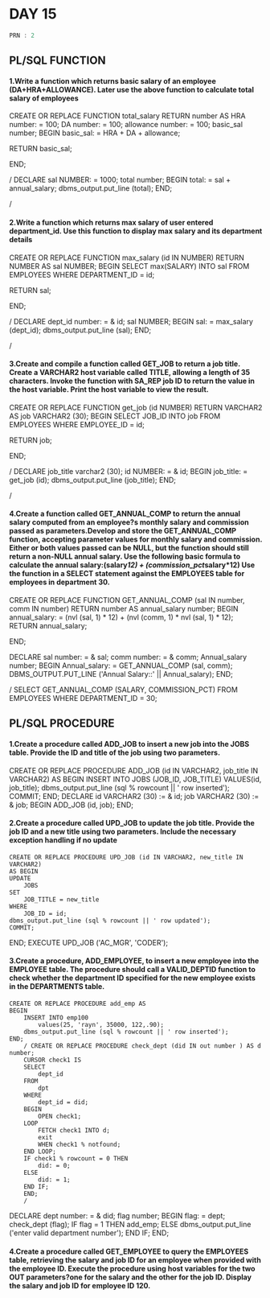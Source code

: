 # DAY 15
```C
PRN : 2
```

## PL/SQL FUNCTION

#### 1.Write a function which returns basic salary of an employee (DA+HRA+ALLOWANCE). Later use the above function to calculate total salary of employees
CREATE OR REPLACE FUNCTION total_salary RETURN number
AS HRA
	number: = 100;
DA number: = 100;
allowance number: = 100;
basic_sal number;
BEGIN
	basic_sal: =
HRA + DA + allowance;

RETURN basic_sal;

END;

/
DECLARE
	sal NUMBER: = 1000;
	total number;
BEGIN
	total: = sal + annual_salary;
	dbms_output.put_line (total);
END;

/
#### 2.Write a function which returns max salary of user entered department_id. Use this function to display max salary and its department details
CREATE OR REPLACE FUNCTION max_salary (id IN NUMBER) RETURN NUMBER
AS sal
	NUMBER;
BEGIN
	SELECT
		max(SALARY) INTO
sal
FROM
	EMPLOYEES
WHERE
	DEPARTMENT_ID = id;

RETURN sal;

END;

/
DECLARE
	dept_id number: = & id;
	sal NUMBER;
BEGIN
	sal: = max_salary (dept_id);
	dbms_output.put_line (sal);
END;

/
#### 3.Create and compile a function called GET_JOB to return a job title. Create a VARCHAR2 host variable called TITLE, allowing a length of 35 characters. Invoke the function with SA_REP job ID to return the value in the host variable. Print the host variable to view the result.
CREATE OR REPLACE FUNCTION get_job (id NUMBER) RETURN VARCHAR2
AS job
	VARCHAR2 (30);
BEGIN
	SELECT
		JOB_ID INTO
job
FROM
	EMPLOYEES
WHERE
	EMPLOYEE_ID = id;

RETURN job;

END;

/
DECLARE
	job_title varchar2 (30);
	id NUMBER: = & id;
BEGIN
	job_title: = get_job (id);
	dbms_output.put_line (job_title);
END;

/
#### 4.Create a function called GET_ANNUAL_COMP to return the annual salary computed from an employee?s monthly salary and commission passed as parameters.Develop and store the GET_ANNUAL_COMP function, accepting parameter values for monthly salary and commission. Either or both values passed can be NULL, but the function should still return a non-NULL annual salary. Use the following basic formula to calculate the annual salary:(salary*12) + (commission_pct*salary*12) Use the function in a SELECT statement against the EMPLOYEES table for employees in department 30.
CREATE OR REPLACE FUNCTION GET_ANNUAL_COMP (sal IN number, comm IN number) RETURN number
AS annual_salary
	number;
BEGIN
	annual_salary: = (nvl (sal,
			1) * 12) + (nvl (comm,
			1) * nvl (sal,
			1) * 12);
	RETURN
annual_salary;

END;

DECLARE
	sal number: = & sal;
	comm number: = & comm;
	Annual_salary number;
BEGIN
	Annual_salary: = GET_ANNUAL_COMP (sal,
		comm);
	DBMS_OUTPUT.PUT_LINE ('Annual Salary::' || Annual_salary);
END;

/
SELECT
	GET_ANNUAL_COMP (SALARY,
		COMMISSION_PCT)
FROM
	EMPLOYEES
WHERE
	DEPARTMENT_ID = 30;
## PL/SQL PROCEDURE

#### 1.Create a procedure called ADD_JOB to insert a new job into the JOBS table. Provide the ID and title of the job using two parameters.
CREATE OR REPLACE PROCEDURE ADD_JOB (id IN VARCHAR2, job_title IN VARCHAR2)
AS BEGIN
	INSERT INTO JOBS (JOB_ID, JOB_TITLE)
		VALUES(id, job_title);
	dbms_output.put_line (sql % rowcount || ' row inserted');
		COMMIT;
END;
DECLARE
	id VARCHAR2 (30) := & id;
	job VARCHAR2 (30) := & job;
BEGIN ADD_JOB (id,
	job);
END;
#### 2.Create a procedure called UPD_JOB to update the job title. Provide the job ID and a new title using two parameters. Include the necessary exception handling if no update
	CREATE OR REPLACE PROCEDURE UPD_JOB (id IN VARCHAR2, new_title IN VARCHAR2)
	AS BEGIN
	UPDATE
		JOBS
	SET
		JOB_TITLE = new_title
	WHERE
		JOB_ID = id;
	dbms_output.put_line (sql % rowcount || ' row updated');
	COMMIT;
END;
	EXECUTE UPD_JOB ('AC_MGR',
		'CODER');
#### 3.Create a procedure, ADD_EMPLOYEE, to insert a new employee into the EMPLOYEE table. The procedure should call a VALID_DEPTID function to check whether the department ID specified for the new employee exists in the DEPARTMENTS table.
	CREATE OR REPLACE PROCEDURE add_emp AS
	BEGIN
		INSERT INTO emp100
			values(25, 'rayn', 35000, 122,.90);
		dbms_output.put_line (sql % rowcount || ' row inserted');
	END;
		/ CREATE OR REPLACE PROCEDURE check_dept (did IN out number ) AS d number;
		CURSOR check1 IS
		SELECT
			dept_id
		FROM
			dpt
		WHERE
			dept_id = did;
		BEGIN
			OPEN check1;
		LOOP
			FETCH check1 INTO d;
			exit
			WHEN check1 % notfound;
		END LOOP;
		IF check1 % rowcount = 0 THEN
			did: = 0;
		ELSE
			did: = 1;
		END IF;
		END;
		/
DECLARE
	dept number: = & did;
	flag number;
BEGIN
	flag: = dept;
	check_dept (flag);
	IF flag = 1 THEN
		add_emp;
	ELSE
		dbms_output.put_line ('enter valid department number');
	END IF;
END;
#### 4.Create a procedure called GET_EMPLOYEE to query the EMPLOYEES table, retrieving the salary and job ID for an employee when provided with the employee ID. Execute the procedure using host variables for the two OUT parameters?one for the salary and the other for the job ID. Display the salary and job ID for employee ID 120.


